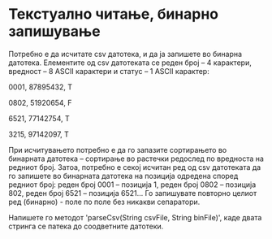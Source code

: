 Текстуално читање, бинарно запишување
===========================
Потребно е да исчитате csv датотека, и да ја запишете во бинарна датотека. Елементите од csv датотеката се реден
број – 4 карактери, вредност – 8 ASCII карактери  и статус – 1 ASCII карактер:

0001, 87895432, T

0802, 51920654, F

6521, 77142754, T

3215, 97142097, T


При исчитувањето потребно е да го запазите сортирањето во бинарната датотека – сортирање во растечки редослед
по вредноста на редниот број. Затоа, потребно е секој исчитан ред од csv датотеката да го запишете во бинарната
датотека на позиција одредена според редниот број: реден број 0001 – позиција 1, реден број 0802 – позиција 802,
реден број 6521 – позиција 6521… Го запишувате повторно целиот ред (бинарно) - поле по поле без никакви сепаратори.

Напишете го методот 'parseCsv(String csvFile, String binFile)', каде двата стринга се патека до соодветните датотеки.
